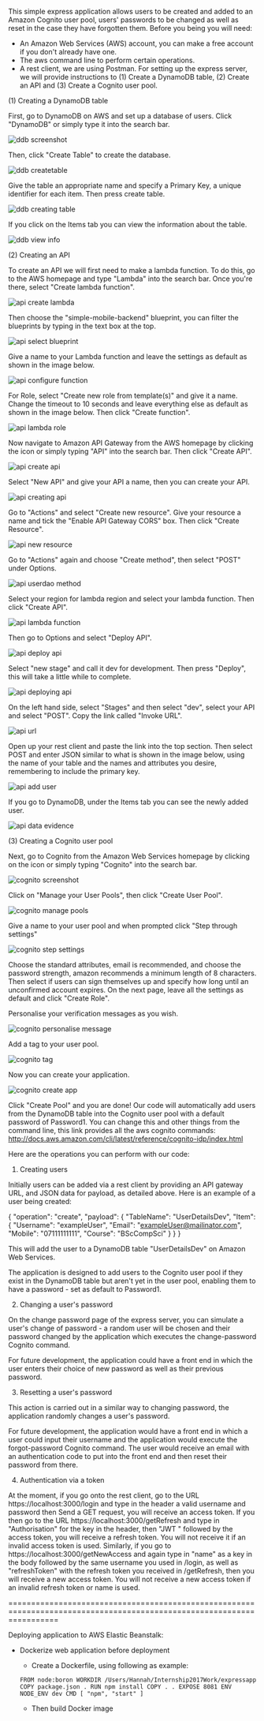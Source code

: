 This simple express application allows users to be created and added to an Amazon Cognito user pool, users' passwords to be changed as well as reset in the case they have forgotten them.
Before you being you will need:
- An Amazon Web Services (AWS) account, you can make a free account if you don't already have one.
- The aws command line to perform certain operations.
- A rest client, we are using Postman.
For setting up the express server, we will provide instructions to (1) Create a DynamoDB table, (2) Create an API and (3) Create a Cognito user pool.

(1) Creating a DynamoDB table

First, go to DynamoDB on AWS and set up a database of users. Click "DynamoDB" or simply type it into the search bar.

![ddb screenshot](https://user-images.githubusercontent.com/9966869/28771845-33c5acec-75dc-11e7-8aab-2567c49b9283.png)

Then, click "Create Table" to create the database.

![ddb createtable](https://user-images.githubusercontent.com/9966869/28771941-84e283ca-75dc-11e7-9fce-4abd016d12ab.png)

Give the table an appropriate name and specify a Primary Key, a unique identifier for each item. Then press create table.

![ddb creating table](https://user-images.githubusercontent.com/9966869/28782956-b6900512-7606-11e7-9428-0dfb3c9165f5.png)

If you click on the Items tab you can view the information about the table.

![ddb view info](https://user-images.githubusercontent.com/9966869/28784863-8bd7ff2c-760c-11e7-9cbd-63ae7137e190.png)

(2) Creating an API

To create an API we will first need to make a lambda function. To do this, go to the AWS homepage and type "Lambda" into the search bar.
Once you're there, select "Create lambda function".

![api create lambda](https://user-images.githubusercontent.com/9966869/28820677-6d7cf084-76aa-11e7-9bca-19e723e129fc.png)

Then choose the "simple-mobile-backend" blueprint, you can filter the blueprints by typing in the text box at the top.

![api select blueprint](https://user-images.githubusercontent.com/9966869/28819884-7ff07928-76a7-11e7-859f-c764bf22dc38.png)

Give a name to your Lambda function and leave the settings as default as shown in the image below.

![api configure function](https://user-images.githubusercontent.com/9966869/28820164-9743fd24-76a8-11e7-8d7f-08de2288392d.png)

For Role, select "Create new role from template(s)" and give it a name. Change the timeout to 10 seconds and leave everything else as default as shown in the image below. Then click "Create function".

![api lambda role](https://user-images.githubusercontent.com/9966869/28820496-c4fce1f8-76a9-11e7-9dc9-69f432a24f4f.png)

Now navigate to Amazon API Gateway from the AWS homepage by clicking the icon or simply typing "API" into the search bar.
Then click "Create API".

![api create api](https://user-images.githubusercontent.com/9966869/28819050-d8a5a65e-76a4-11e7-8ee2-1f72099ba8f2.png)

Select "New API" and give your API a name, then you can create your API.

![api creating api](https://user-images.githubusercontent.com/9966869/28819339-d78e6f02-76a5-11e7-8c88-e1cde5258ec1.png)

Go to "Actions" and select "Create new resource". Give your resource a name and tick the "Enable API Gateway CORS" box. Then click "Create Resource".

![api new resource](https://user-images.githubusercontent.com/9966869/28819504-60279e92-76a6-11e7-811f-e971c0a29944.png)

Go to "Actions" again and choose "Create method", then select "POST" under Options.

![api userdao method](https://user-images.githubusercontent.com/9966869/28819656-d6cd9e66-76a6-11e7-9bfb-a1c9a3e1a0aa.png)

Select your region for lambda region and select your lambda function. Then click "Create API".

![api lambda function](https://user-images.githubusercontent.com/9966869/28820734-a70de678-76aa-11e7-8922-7d5ae8953abb.png)

Then go to Options and select "Deploy API".

![api deploy api](https://user-images.githubusercontent.com/9966869/28820834-05348f2c-76ab-11e7-958e-8c6999095117.png)

Select "new stage" and call it dev for development. Then press "Deploy", this will take a little while to complete.

![api deploying api](https://user-images.githubusercontent.com/9966869/28820857-1b06c0b8-76ab-11e7-9ba5-e792762d6222.png)

On the left hand side, select "Stages" and then select "dev", select your API and select "POST". Copy the link called "Invoke URL".

![api url](https://user-images.githubusercontent.com/9966869/28821468-725f925c-76ad-11e7-917e-329786ed4da4.png)

Open up your rest client and paste the link into the top section.
Then select POST and enter JSON similar to what is shown in the image below, using the name of your table and the names and attributes you desire, remembering to include the primary key.

![api add user](https://user-images.githubusercontent.com/9966869/28822843-c655ae46-76b2-11e7-9e07-d22475da4fcb.png)

If you go to DynamoDB, under the Items tab you can see the newly added user.

![api data evidence](https://user-images.githubusercontent.com/9966869/28823049-a9241e92-76b3-11e7-9344-eeef03b87cee.png)

(3) Creating a Cognito user pool

Next, go to Cognito from the Amazon Web Services homepage by clicking on the icon or simply typing "Cognito" into the search bar.

![cognito screenshot](https://user-images.githubusercontent.com/9966869/28772512-5cdbb66a-75de-11e7-94c8-77adb260aba9.png)

Click on "Manage your User Pools", then click "Create User Pool".

![cognito manage pools](https://user-images.githubusercontent.com/9966869/28772654-aeb3407a-75de-11e7-9832-41cf996ab8da.png)

Give a name to your user pool and when prompted click "Step through settings"

![cognito step settings](https://user-images.githubusercontent.com/9966869/28772796-2b3da2c0-75df-11e7-8691-c0be800b74d5.png)

Choose the standard attributes, email is recommended, and choose the password strength, amazon recommends a minimum length of 8 characters.
Then select if users can sign themselves up and specify how long until an unconfirmed account expires.
On the next page, leave all the settings as default and click "Create Role".

Personalise your verification messages as you wish.

![cognito personalise message](https://user-images.githubusercontent.com/9966869/28774920-721eee30-75e7-11e7-8ff1-ab8ff3e2302d.png)

Add a tag to your user pool.

![cognito tag](https://user-images.githubusercontent.com/9966869/28775172-82b225d6-75e8-11e7-8249-5e5921763bbc.png)

Now you can create your application.

![cognito create app](https://user-images.githubusercontent.com/9966869/28775306-1fe7437c-75e9-11e7-96ec-e0282ddc1469.png)

Click "Create Pool" and you are done!
Our code will automatically add users from the DynamoDB table into the Cognito user pool with a default password of Password1.
You can change this and other things from the command line, this link provides all the aws cognito commands: http://docs.aws.amazon.com/cli/latest/reference/cognito-idp/index.html

Here are the operations you can perform with our code:

1. Creating users

Initially users can be added via a rest client by providing an API gateway URL, and JSON data for payload, as detailed above.
Here is an example of a user being created:

{
  "operation": "create",
  "payload": {
      "TableName": "UserDetailsDev",
      "Item": {
          "Username": "exampleUser",
          "Email": "exampleUser@mailinator.com",
          "Mobile": "07111111111",
          "Course": "BScCompSci"
      }
  }
}

This will add the user to a DynamoDB table "UserDetailsDev" on Amazon Web Services.

The application is designed to add users to the Cognito user pool if they exist in the DynamoDB table but aren't yet in the user pool, enabling them to have a password - set as default to Password1.

2. Changing a user's password

On the change password page of the express server, you can simulate a user's change of password - a random user will be chosen and their password changed by the application which executes the change-password Cognito command.

For future development, the application could have a front end in which the user enters their choice of new password as well as their previous password.

3. Resetting a user's password

This action is carried out in a similar way to changing password, the application randomly changes a user's password.

For future development, the application would have a front end in which a user could input their username and the application would execute the forgot-password Cognito command.
The user would receive an email with an authentication code to put into the front end and then reset their password from there.

4. Authentication via a token

At the moment, if you go onto the rest client, go to the URL https://localhost:3000/login and type in the header a valid username and password then Send a GET request, you will receive an access token.
If you then go to the URL https://localhost:3000/getRefresh and type in "Authorisation" for the key in the header, then "JWT " followed by the access token, you will receive a refresh token.
You will not receive it if an invalid access token is used.
Similarly, if you go to https://localhost:3000/getNewAccess and again type in "name" as a key in the body followed by the same username you used in /login, as well as "refreshToken" with the refresh token you received in /getRefresh, then you will receive a new access token.
You will not receive a new access token if an invalid refresh token or name is used.

=======================================================================================================================

Deploying application to AWS Elastic Beanstalk:

- Dockerize web application before deployment 
  - Create a Dockerfile, using following as example:
  
  `FROM node:boron
  WORKDIR /Users/Hannah/Internship2017Work/expressapp
  COPY package.json .
  RUN npm install
  COPY . .
  EXPOSE 8081
  ENV NODE_ENV dev
  CMD [ "npm", "start" ]`
  
  - Then build Docker image 
